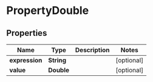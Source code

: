 

# PropertyDouble


## Properties

| Name | Type | Description | Notes |
|------------ | ------------- | ------------- | -------------|
|**expression** | **String** |  |  [optional] |
|**value** | **Double** |  |  [optional] |



